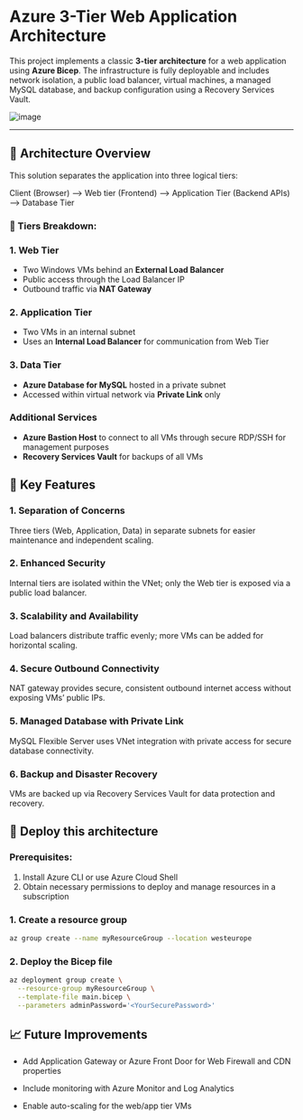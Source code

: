 # Azure 3-Tier Web Application Architecture

This project implements a classic **3-tier architecture** for a web application using **Azure Bicep**. The infrastructure is fully deployable and includes network isolation, a public load balancer, virtual machines, a managed MySQL database, and backup configuration using a Recovery Services Vault.

![image](https://github.com/user-attachments/assets/dcb05b8a-484a-4daa-9f33-b376878136a0)


---

## 🧱 Architecture Overview

This solution separates the application into three logical tiers:


Client (Browser) --> Web tier (Frontend) --> Application Tier (Backend APIs) --> Database Tier

### 🔹 Tiers Breakdown:

### 1. Web Tier
- Two Windows VMs behind an **External Load Balancer**
- Public access through the Load Balancer IP
- Outbound traffic via **NAT Gateway**

### 2. Application Tier
- Two VMs in an internal subnet
- Uses an **Internal Load Balancer** for communication from Web Tier

### 3. Data Tier
- **Azure Database for MySQL** hosted in a private subnet
- Accessed within virtual network via **Private Link** only

### Additional Services
- **Azure Bastion Host** to connect to all VMs through secure RDP/SSH for management purposes
- **Recovery Services Vault** for backups of all VMs

## 📌 Key Features

### 1. Separation of Concerns  
Three tiers (Web, Application, Data) in separate subnets for easier maintenance and independent scaling.

### 2. Enhanced Security  
Internal tiers are isolated within the VNet; only the Web tier is exposed via a public load balancer.

### 3. Scalability and Availability  
Load balancers distribute traffic evenly; more VMs can be added for horizontal scaling.

### 4. Secure Outbound Connectivity  
NAT gateway provides secure, consistent outbound internet access without exposing VMs’ public IPs.

### 5. Managed Database with Private Link  
MySQL Flexible Server uses VNet integration with private access for secure database connectivity.

### 6. Backup and Disaster Recovery  
VMs are backed up via Recovery Services Vault for data protection and recovery.


## 🚀 Deploy this architecture
### Prerequisites:
1. Install Azure CLI or use Azure Cloud Shell
2. Obtain necessary permissions to deploy and manage resources in a subscription
### 1. Create a resource group
``` bash
az group create --name myResourceGroup --location westeurope
```
### 2. Deploy the Bicep file

```bash
az deployment group create \
  --resource-group myResourceGroup \
  --template-file main.bicep \
  --parameters adminPassword='<YourSecurePassword>'
```
## 📈 Future Improvements
- Add Application Gateway or Azure Front Door for Web Firewall and CDN properties

- Include monitoring with Azure Monitor and Log Analytics

- Enable auto-scaling for the web/app tier VMs
